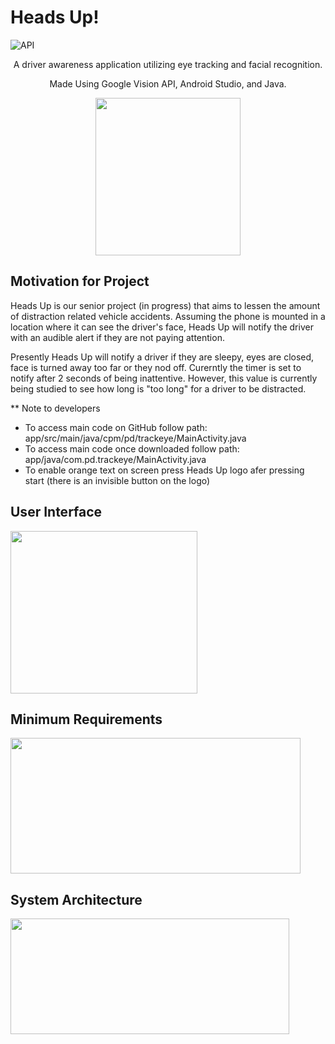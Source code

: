 # Heads Up!
![API](https://img.shields.io/badge/API-15%2B-brightgreen.svg?style=flat)

<p align="center">
	A driver awareness application utilizing eye tracking and facial recognition.
</p>

<p align="center">
	Made Using Google Vision API, Android Studio, and Java.
</p>

<p align="center">
	<img src="https://i.imgur.com/u2aaANV.png" width="232" height ="252"/>
</p>

## Motivation for Project
<p align="left">
Heads Up is our senior project (in progress) that aims to lessen the amount of distraction related vehicle accidents. Assuming the phone is mounted in a location where it can see the driver's face, Heads Up will notify the driver with an audible alert if they are not paying attention. 
	
Presently Heads Up will notify a driver if they are sleepy, eyes are closed, face is turned away too far or they nod off. Curerntly the timer is set to notify after 2 seconds of being inattentive. However, this value is currently being studied to see how long is "too long" for a driver to be distracted.

** Note to developers
- To access main code on GitHub follow path: app/src/main/java/cpm/pd/trackeye/MainActivity.java
- To access main code once downloaded follow path: app/java/com.pd.trackeye/MainActivity.java
- To enable orange text on screen press Heads Up logo afer pressing start (there is an invisible button on the logo)
</p>
<p align="left">

## User Interface
<p align="left">
	<img src="https://i.imgur.com/JGEZbQP.png" width="299" height ="260"/>
</p>
<p align="left">

## Minimum Requirements
<p align="left">
	<img src="https://i.imgur.com/qUFMHfh.png" width="464" height="217"/>
</p>
<p align="left">

## System Architecture
<p align="left">
	<img src="https://i.imgur.com/nIkpTw5.png" width="446" height="185"/>
</p>
<p align="left">
	




